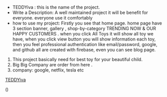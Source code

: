 - TEDDYiva : this is the name of the project.
- Write a Description: A well maintained project it will be benefit for everyone. everyone use it comfortably
- how to use my project: Firstly you see that home page. home page have 3 section banner, gallery , shop-by-category TRENDING NOW & OUR HAPPY CUSTOMERS . when you click All Toys it will show  all toy we have, when you click view button you will show information each toy, then you feel professional authentication like email/password, google, and github all are created with firebase,  even you can see  blog page.

1. This project basically need for best toy for your beautiful child.
2. Big Big Company are order from here .
3. company: google, netflix, tesla etc

[TEDDYiva]()

()